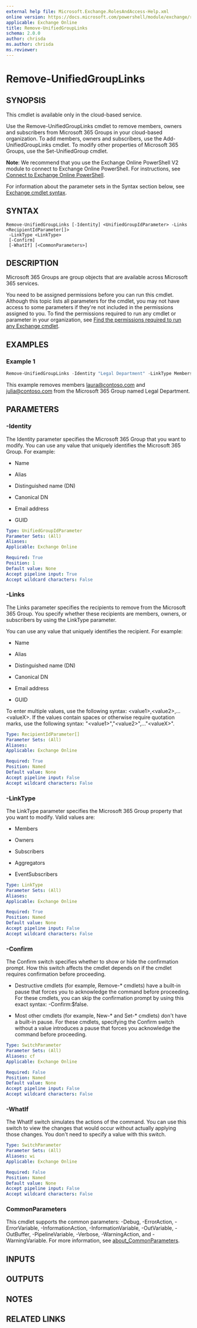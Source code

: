 ```yaml
---
external help file: Microsoft.Exchange.RolesAndAccess-Help.xml
online version: https://docs.microsoft.com/powershell/module/exchange/remove-unifiedgrouplinks
applicable: Exchange Online
title: Remove-UnifiedGroupLinks
schema: 2.0.0
author: chrisda
ms.author: chrisda
ms.reviewer:
---
```


# Remove-UnifiedGroupLinks

## SYNOPSIS
This cmdlet is available only in the cloud-based service.

Use the Remove-UnifiedGroupLinks cmdlet to remove members, owners and subscribers from Microsoft 365 Groups in your cloud-based organization. To add members, owners and subscribers, use the Add-UnifiedGroupLinks cmdlet. To modify other properties of Microsoft 365 Groups, use the Set-UnifiedGroup cmdlet.

**Note**: We recommend that you use the Exchange Online PowerShell V2 module to connect to Exchange Online PowerShell. For instructions, see [Connect to Exchange Online PowerShell](https://docs.microsoft.com/powershell/exchange/connect-to-exchange-online-powershell).

For information about the parameter sets in the Syntax section below, see [Exchange cmdlet syntax](https://docs.microsoft.com/powershell/exchange/exchange-cmdlet-syntax).

## SYNTAX

```
Remove-UnifiedGroupLinks [-Identity] <UnifiedGroupIdParameter> -Links <RecipientIdParameter[]>
 -LinkType <LinkType>
 [-Confirm]
 [-WhatIf] [<CommonParameters>]
```

## DESCRIPTION
Microsoft 365 Groups are group objects that are available across Microsoft 365 services.

You need to be assigned permissions before you can run this cmdlet. Although this topic lists all parameters for the cmdlet, you may not have access to some parameters if they're not included in the permissions assigned to you. To find the permissions required to run any cmdlet or parameter in your organization, see [Find the permissions required to run any Exchange cmdlet](https://docs.microsoft.com/powershell/exchange/find-exchange-cmdlet-permissions).

## EXAMPLES

### Example 1
```powershell
Remove-UnifiedGroupLinks -Identity "Legal Department" -LinkType Members -Links laura@contoso.com,julia@contoso.com
```

This example removes members laura@contoso.com and julia@contoso.com from the Microsoft 365 Group named Legal Department.

## PARAMETERS

### -Identity
The Identity parameter specifies the Microsoft 365 Group that you want to modify. You can use any value that uniquely identifies the Microsoft 365 Group. For example:

- Name

- Alias

- Distinguished name (DN)

- Canonical DN

- Email address

- GUID

```yaml
Type: UnifiedGroupIdParameter
Parameter Sets: (All)
Aliases:
Applicable: Exchange Online

Required: True
Position: 1
Default value: None
Accept pipeline input: True
Accept wildcard characters: False
```

### -Links
The Links parameter specifies the recipients to remove from the Microsoft 365 Group. You specify whether these recipients are members, owners, or subscribers by using the LinkType parameter.

You can use any value that uniquely identifies the recipient. For example:

- Name

- Alias

- Distinguished name (DN)

- Canonical DN

- Email address

- GUID

To enter multiple values, use the following syntax: \<value1\>,\<value2\>,...\<valueX\>. If the values contain spaces or otherwise require quotation marks, use the following syntax: "\<value1\>","\<value2\>",..."\<valueX\>".

```yaml
Type: RecipientIdParameter[]
Parameter Sets: (All)
Aliases:
Applicable: Exchange Online

Required: True
Position: Named
Default value: None
Accept pipeline input: False
Accept wildcard characters: False
```

### -LinkType
The LinkType parameter specifies the Microsoft 365 Group property that you want to modify. Valid values are:

- Members

- Owners

- Subscribers

- Aggregators

- EventSubscribers

```yaml
Type: LinkType
Parameter Sets: (All)
Aliases:
Applicable: Exchange Online

Required: True
Position: Named
Default value: None
Accept pipeline input: False
Accept wildcard characters: False
```

### -Confirm
The Confirm switch specifies whether to show or hide the confirmation prompt. How this switch affects the cmdlet depends on if the cmdlet requires confirmation before proceeding.

- Destructive cmdlets (for example, Remove-\* cmdlets) have a built-in pause that forces you to acknowledge the command before proceeding. For these cmdlets, you can skip the confirmation prompt by using this exact syntax: -Confirm:$false.

- Most other cmdlets (for example, New-\* and Set-\* cmdlets) don't have a built-in pause. For these cmdlets, specifying the Confirm switch without a value introduces a pause that forces you acknowledge the command before proceeding.

```yaml
Type: SwitchParameter
Parameter Sets: (All)
Aliases: cf
Applicable: Exchange Online

Required: False
Position: Named
Default value: None
Accept pipeline input: False
Accept wildcard characters: False
```

### -WhatIf
The WhatIf switch simulates the actions of the command. You can use this switch to view the changes that would occur without actually applying those changes. You don't need to specify a value with this switch.

```yaml
Type: SwitchParameter
Parameter Sets: (All)
Aliases: wi
Applicable: Exchange Online

Required: False
Position: Named
Default value: None
Accept pipeline input: False
Accept wildcard characters: False
```

### CommonParameters
This cmdlet supports the common parameters: -Debug, -ErrorAction, -ErrorVariable, -InformationAction, -InformationVariable, -OutVariable, -OutBuffer, -PipelineVariable, -Verbose, -WarningAction, and -WarningVariable. For more information, see [about_CommonParameters](https://go.microsoft.com/fwlink/p/?LinkID=113216).

## INPUTS

###  

## OUTPUTS

###  

## NOTES

## RELATED LINKS
